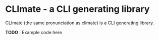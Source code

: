 CLImate - a CLI generating library
==================================

CLImate (the same pronunciation as climate) is a CLI generating library.

**TODO**
: Example code here


